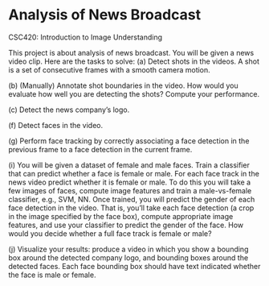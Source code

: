 # Analysis of News Broadcast 

CSC420: Introduction to Image Understanding

This project is about analysis of news broadcast. You will be given a news video clip. Here are the tasks to solve:
(a) Detect shots in the videos. A shot is a set of consecutive frames with a smooth camera motion.

(b) (Manually) Annotate shot boundaries in the video. How would you evaluate how well you are detecting the shots? Compute your performance.

(c) Detect the news company’s logo.

(f) Detect faces in the video.

(g) Perform face tracking by correctly associating a face detection in the previous frame to a face detection in the current frame.

(i) You will be given a dataset of female and male faces. Train a classifier that can predict whether a face is female or male. For each face track in the news video predict whether it is female or male. To do this you will take a few images of faces, compute image features and train a male-vs-female classifier, e.g., SVM, NN. Once trained, you will predict the gender of each face detection in the video. That is, you’ll take each face detection (a crop in the image specified by the face box), compute appropriate image features, and use your classifier to predict the gender of the face. How would you decide whether a full face track is female or male?

(j) Visualize your results: produce a video in which you show a bounding box around the detected company logo, and bounding boxes around the detected faces. Each face bounding box should have text indicated whether the face is male or female.
